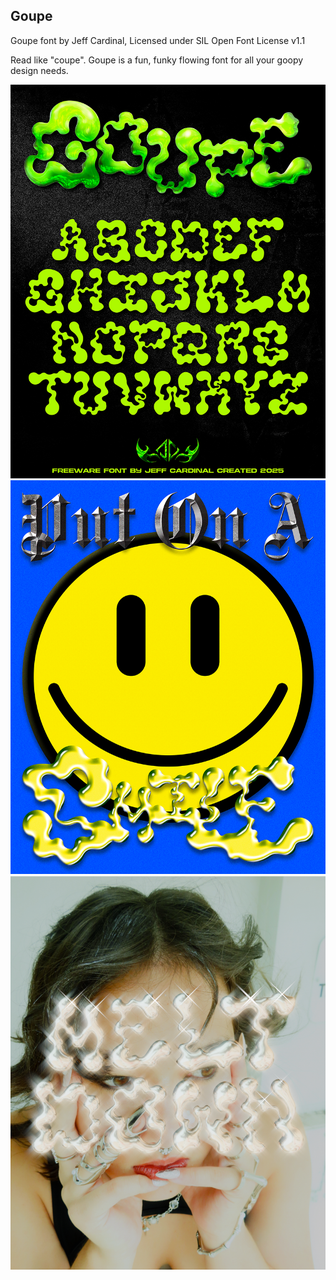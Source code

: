 ## Goupe
Goupe font by Jeff Cardinal, Licensed under SIL Open Font License v1.1

Read like "coupe". Goupe is a fun, funky flowing font for all your goopy design needs.

![Goupe demo](example-usage/GoupeDemo.png)
![Put On A Smile poster](example-usage/PutOnASmile.png)
![Melt Down poster](example-usage/MeltDown.png)